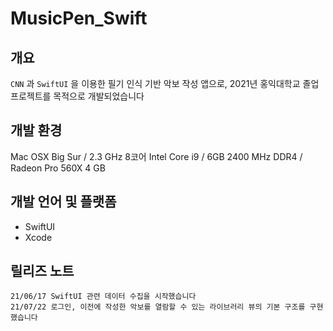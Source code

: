 # MusicPen_Swift

## 개요
`CNN` 과 `SwiftUI` 을 이용한 필기 인식 기반 악보 작성 앱으로, 2021년 홍익대학교 졸업 프로젝트를 목적으로 개발되었습니다

## 개발 환경
Mac OSX Big Sur / 2.3 GHz 8코어 Intel Core i9 / 6GB 2400 MHz DDR4 / Radeon Pro 560X 4 GB

## 개발 언어 및 플랫폼
- SwiftUI
- Xcode

## 릴리즈 노트
```
21/06/17 SwiftUI 관련 데이터 수집을 시작했습니다
21/07/22 로그인, 이전에 작성한 악보를 열람할 수 있는 라이브러리 뷰의 기본 구조를 구현했습니다
```
